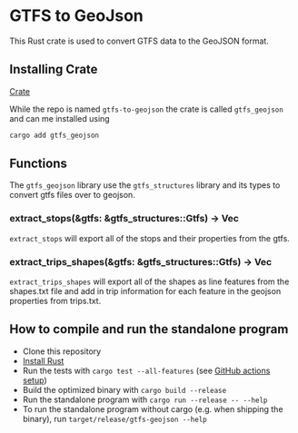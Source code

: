 # GTFS to GeoJson

This Rust crate is used to convert GTFS data to the GeoJSON format. 

## Installing Crate

[Crate](https://crates.io/crates/gtfs-geojson)

While the repo is named `gtfs-to-geojson` the crate is called `gtfs_geojson` and can me installed using 

```bash
cargo add gtfs_geojson
```

## Functions

The `gtfs_geojson` library use the `gtfs_structures` library and its types to convert gtfs files over to geojson.

### extract_stops(&gtfs: &gtfs_structures::Gtfs) -> Vec<Feature>

`extract_stops` will export all of the stops and their properties from the gtfs.


### extract_trips_shapes(&gtfs: &gtfs_structures::Gtfs) -> Vec<Feature>

`extract_trips_shapes` will export all of the shapes as line features from the shapes.txt file and add in trip information for each feature in the geojson properties from trips.txt.


## How to compile and run the standalone program

* Clone this repository
* [Install Rust](https://www.rust-lang.org/tools/install)
* Run the tests with `cargo test --all-features` (see [GitHub actions setup](https://github.com/rust-transit/gtfs-to-geojson/tree/main/.github/workflows))
* Build the optimized binary with `cargo build --release`
* Run the standalone program with `cargo run --release -- --help`
* To run the standalone program without cargo (e.g. when shipping the binary), run `target/release/gtfs-geojson --help`
